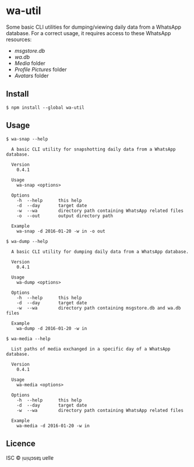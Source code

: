 wa-util
=======

Some basic CLI utilities for dumping/viewing daily data from a
WhatsApp database.
For a correct usage, it requires access to these WhatsApp resources:

* _msgstore.db_
* _wa.db_
* _Media_ folder
* _Profile Pictures_ folder
* _Avatars_ folder

## Install

```
$ npm install --global wa-util
```

## Usage

```console
$ wa-snap --help

  A basic CLI utility for snapshotting daily data from a WhatsApp database.

  Version
    0.4.1

  Usage
    wa-snap <options>

  Options
    -h	--help		this help
    -d	--day		target date
    -w	--wa		directory path containing WhatsApp related files
    -o	--out		output directory path

  Example
    wa-snap -d 2016-01-20 -w in -o out
```

```console
$ wa-dump --help

  A basic CLI utility for dumping daily data from a WhatsApp database.

  Version
    0.4.1

  Usage
    wa-dump <options>

  Options
    -h	--help		this help
    -d	--day		target date
    -w	--wa		directory path containing msgstore.db and wa.db files

  Example
    wa-dump -d 2016-01-20 -w in
```

```console
$ wa-media --help

  List paths of media exchanged in a specific day of a WhatsApp database.

  Version
    0.4.1

  Usage
    wa-media <options>

  Options
    -h	--help		this help
    -d	--day		target date
    -w	--wa		directory path containing WhatsApp related files

  Example
    wa-media -d 2016-01-20 -w in
```

## Licence

ISC © ᴉuᴉɥɔsɐʇ uɐllɐ
